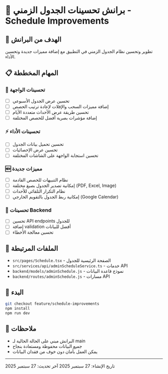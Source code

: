 # 📅 برانش تحسينات الجدول الزمني - Schedule Improvements

## 🎯 الهدف من البرانش
تطوير وتحسين نظام الجدول الزمني في التطبيق مع إضافة مميزات جديدة وتحسين الأداء.

## 📋 المهام المخططة

### 🔧 تحسينات الواجهة
- [ ] تحسين عرض الجدول الأسبوعي
- [ ] إضافة مميزات السحب والإفلات لإعادة ترتيب الحصص
- [ ] تحسين طريقة عرض الأحداث متعددة الأيام
- [ ] إضافة مؤشرات بصرية أفضل للحصص المختلفة

### ⚡ تحسينات الأداء
- [ ] تحسين تحميل بيانات الجدول
- [ ] تحسين عرض الإحصائيات
- [ ] تحسين استجابة الواجهة على الشاشات المختلفة

### 🆕 مميزات جديدة
- [ ] نظام التنبيهات للحصص القادمة
- [ ] إمكانية تصدير الجدول بصيغ مختلفة (PDF, Excel, Image)
- [ ] نظام التكرار التلقائي للأحداث
- [ ] إمكانية ربط الجدول بالتقويم الخارجي (Google Calendar)

### 🔄 تحسينات Backend
- [ ] تحسين API endpoints للجدول
- [ ] إضافة validation أفضل للبيانات
- [ ] تحسين معالجة الأخطاء

## 📁 الملفات المرتبطة
- `src/pages/Schedule.tsx` - الصفحة الرئيسية للجدول
- `src/services/api/adminScheduleService.ts` - خدمات API
- `backend/models/adminSchedule.js` - نموذج قاعدة البيانات
- `backend/routes/adminSchedule.js` - مسارات API

## 🚀 البدء
```bash
git checkout feature/schedule-improvements
npm install
npm run dev
```

## 📝 ملاحظات
- البرانش مبني على الحالة الحالية لـ main
- جميع البيانات محفوظة ومستعادة بنجاح
- يمكن العمل بأمان دون خوف من فقدان البيانات

---
تاريخ الإنشاء: 27 سبتمبر 2025
آخر تحديث: 27 سبتمبر 2025